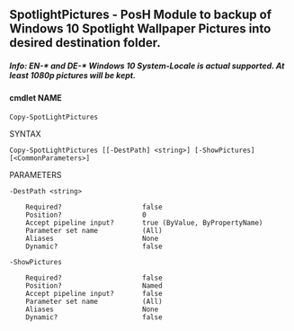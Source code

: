 ## SpotlightPictures - PosH Module to backup of Windows 10 Spotlight Wallpaper Pictures into desired destination folder.

##### Info: EN-\* and DE-\* Windows 10 System-Locale is actual supported. At least 1080p pictures will be kept.

#### cmdlet NAME
    Copy-SpotLightPictures

SYNTAX
    
```Copy-SpotLightPictures [[-DestPath] <string>] [-ShowPictures]  [<CommonParameters>]```


PARAMETERS
    
    -DestPath <string>

        Required?                    false
        Position?                    0
        Accept pipeline input?       true (ByValue, ByPropertyName)
        Parameter set name           (All)
        Aliases                      None
        Dynamic?                     false

    -ShowPictures

        Required?                    false
        Position?                    Named
        Accept pipeline input?       false
        Parameter set name           (All)
        Aliases                      None
        Dynamic?                     false

